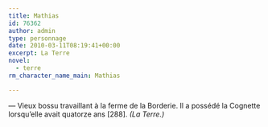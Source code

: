 ```yaml
---
title: Mathias
id: 76362
author: admin
type: personnage
date: 2010-03-11T08:19:41+00:00
excerpt: La Terre
novel:
  - terre
rm_character_name_main: Mathias

---
```

— Vieux bossu travaillant à la ferme de la Borderie. Il a possédé la Cognette lorsqu’elle avait quatorze ans [288]. _(La Terre.)_